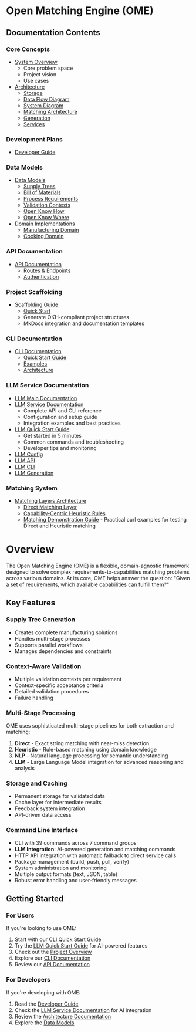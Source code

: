 # Open Matching Engine (OME)

## Documentation Contents

### Core Concepts
* [System Overview](overview.md)
    * Core problem space
    * Project vision
    * Use cases
* [Architecture](architecture/index.md)
    * [Storage](architecture/storage.md)
    * [Data Flow Diagram](architecture/data-flow-diagram.md)
    * [System Diagram](architecture/system-diagram.md)
    * [Matching Architecture](architecture/matching.md)
    * [Generation](architecture/generation.md)
    * [Services](architecture/services.md)

### Development Plans
* [Developer Guide](development/developer-guide.md)

### Data Models
* [Data Models](models/index.md)
    * [Supply Trees](models/supply-tree.md)
    * [Bill of Materials](models/bom.md)
    * [Process Requirements](models/process.md)
    * [Validation Contexts](models/validation.md)
    * [Open Know How](models/okh-docs.md)
    * [Open Know Where](models/okw-docs.md)
* [Domain Implementations](domains/index.md)
    * [Manufacturing Domain](domains/manufacturing.md)
    * [Cooking Domain](domains/cooking.md)

### API Documentation
* [API Documentation](api/index.md)
    * [Routes & Endpoints](api/routes.md)
    * [Authentication](api/auth.md)

### Project Scaffolding
* [Scaffolding Guide](scaffolding/index.md)
    * [Quick Start](scaffolding/quick-start.md)
    * Generate OKH-compliant project structures
    * MkDocs integration and documentation templates

### CLI Documentation
* [CLI Documentation](CLI/index.md)
    * [Quick Start Guide](CLI/quick-start.md)
    * [Examples](CLI/examples.md)
    * [Architecture](CLI/architecture.md)

### LLM Service Documentation
* [LLM Main Documentation](llm/index.md)
* [LLM Service Documentation](llm/llm-service.md)
    * Complete API and CLI reference
    * Configuration and setup guide
    * Integration examples and best practices
* [LLM Quick Start Guide](llm/llm-quick-start.md)
    * Get started in 5 minutes
    * Common commands and troubleshooting
    * Developer tips and monitoring
* [LLM Config](llm/configuration.md)
* [LLM API](llm/api.md)
* [LLM CLI](llm/cli.md)
* [LLM Generation](llm/generation.md)

### Matching System
* [Matching Layers Architecture](architecture/matching.md)
    * [Direct Matching Layer](matching/direct-matching.md)
    * [Capability-Centric Heuristic Rules](matching/heuristic-matching.md)
    * [Matching Demonstration Guide](api/matching-demonstration-guide.md) - Practical curl examples for testing Direct and Heuristic matching

# Overview

The Open Matching Engine (OME) is a flexible, domain-agnostic framework designed to solve complex requirements-to-capabilities matching problems across various domains. At its core, OME helps answer the question: "Given a set of requirements, which available capabilities can fulfill them?"

## Key Features

### Supply Tree Generation
- Creates complete manufacturing solutions
- Handles multi-stage processes
- Supports parallel workflows
- Manages dependencies and constraints

### Context-Aware Validation
- Multiple validation contexts per requirement
- Context-specific acceptance criteria
- Detailed validation procedures
- Failure handling

### Multi-Stage Processing
OME uses sophisticated multi-stage pipelines for both extraction and matching:

1. **Direct** - Exact string matching with near-miss detection
2. **Heuristic** - Rule-based matching using domain knowledge
3. **NLP** - Natural language processing for semantic understanding
4. **LLM** - Large Language Model integration for advanced reasoning and analysis

### Storage and Caching
- Permanent storage for validated data
- Cache layer for intermediate results
- Feedback system integration
- API-driven data access

### Command Line Interface
- CLI with 39 commands across 7 command groups
- **LLM Integration**: AI-powered generation and matching commands
- HTTP API integration with automatic fallback to direct service calls
- Package management (build, push, pull, verify)
- System administration and monitoring
- Multiple output formats (text, JSON, table)
- Robust error handling and user-friendly messages

## Getting Started

### For Users
If you're looking to use OME:

1. Start with our [CLI Quick Start Guide](CLI/quick-start.md)
2. Try the [LLM Quick Start Guide](llm/llm-quick-start.md) for AI-powered features
3. Check out the [Project Overview](overview.md)
4. Explore our [CLI Documentation](CLI/index.md)
5. Review our [API Documentation](api/index.md)

### For Developers
If you're developing with OME:

1. Read the [Developer Guide](development/developer-guide.md)
2. Check the [LLM Service Documentation](llm/llm-service.md) for AI integration
3. Review the [Architecture Documentation](architecture/index.md)
4. Explore the [Data Models](models/index.md)
